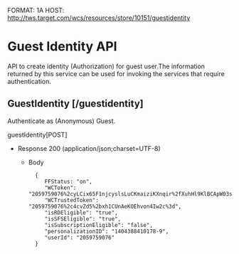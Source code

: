 FORMAT: 1A
HOST: http://tws.target.com/wcs/resources/store/10151/guestidentity

# Guest Identity API
API to create identity (Authorization) for guest user.The information returned by this service can be used for invoking the services that require authentication.


## GuestIdentity [/guestidentity]

Authenticate as (Anonymous) Guest.

guestIdentity[POST]

+ Response 200 (application/json;charset=UTF-8)

    + Body
   
 			{
               FFStatus: "on",
               "WCToken": "2059759076%2cyLCix65F1njcyslsLuCKmaiziKXnqir%2fXuhHl9KlBCApW03sxQ7gdbBFJ8hs1wafwjIw0dlq4iBX%0aodtxI17pccik6BqLgu33R7HvrE9hVy3fJd5LwkVgeUfcWwqrb54XFUcX9sOy8av2PVeVT6kM4A%3d%3d",
               "WCTrustedToken": "2059759076%2c4cvZd5%2bxh1CUnAeKOEhvon4Iw2c%3d",
               "isRDEligible": "true",
               "isSFSEligible": "true",
               "isSubscriptionEligible": "false",
               "personalizationID": "1404388410178-9",
               "userId": "2059759076"
            }



